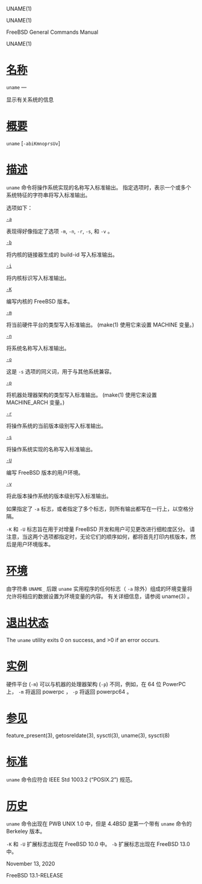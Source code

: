   UNAME(1)  

UNAME(1)

FreeBSD General Commands Manual

UNAME(1)

[名称](#__u540D___u79F0_)
=======================

`uname` —

显示有关系统的信息

[概要](#__u6982___u8981_)
=======================

`uname` \[`-abiKmnoprsUv`\]

[描述](#__u63CF___u8FF0_)
=======================

`uname` 命令将操作系统实现的名称写入标准输出。 指定选项时，表示一个或多个系统特征的字符串将写入标准输出。

选项如下：

[`-a`](#a)

表现得好像指定了选项 `-m`, `-n`, `-r`, `-s`, 和 `-v` 。

[`-b`](#b)

将内核的链接器生成的 build-id 写入标准输出。

[`-i`](#i)

将内核标识写入标准输出。

[`-K`](#K)

编写内核的 FreeBSD 版本。

[`-m`](#m)

将当前硬件平台的类型写入标准输出。 (make(1) 使用它来设置 MACHINE 变量。)

[`-n`](#n)

将系统名称写入标准输出。

[`-o`](#o)

这是 `-s` 选项的同义词，用于与其他系统兼容。

[`-p`](#p)

将机器处理器架构的类型写入标准输出。 (make(1) 使用它来设置 MACHINE\_ARCH 变量。)

[`-r`](#r)

将操作系统的当前版本级别写入标准输出。

[`-s`](#s)

将操作系统实现的名称写入标准输出。

[`-U`](#U)

编写 FreeBSD 版本的用户环境。

[`-v`](#v)

将此版本操作系统的版本级别写入标准输出。

如果指定了 `-a` 标志，或者指定了多个标志，则所有输出都写在一行上，以空格分隔。

`-K` 和 `-U` 标志旨在用于对增量 FreeBSD 开发和用户可见更改进行细粒度区分。 请注意，当这两个选项都指定时，无论它们的顺序如何，都将首先打印内核版本，然后是用户环境版本。

[环境](#__u73AF___u5883_)
=======================

由字符串 `UNAME_` 后跟 `uname` 实用程序的任何标志（ `-a` 除外）组成的环境变量将允许将相应的数据设置为环境变量的内容。 有关详细信息，请参阅 uname(3) 。

[退出状态](#__u9000___u51FA___u72B6___u6001_)
=========================================

The `uname` utility exits 0 on success, and >0 if an error occurs.

[实例](#__u5B9E___u4F8B_)
=======================

硬件平台 (`-m`) 可以与机器的处理器架构 (`-p`) 不同，例如，在 64 位 PowerPC 上， `-m` 将返回 powerpc ， `-p` 将返回 powerpc64 。

[参见](#__u53C2___u89C1_)
=======================

feature\_present(3), getosreldate(3), sysctl(3), uname(3), sysctl(8)

[标准](#__u6807___u51C6_)
=======================

`uname` 命令应符合 IEEE Std 1003.2 (“POSIX.2”) 规范。

[历史](#__u5386___u53F2_)
=======================

`uname` 命令出现在 PWB UNIX 1.0 中，但是 4.4BSD 是第一个带有 `uname` 命令的 Berkeley 版本。

`-K` 和 `-U` 扩展标志出现在 FreeBSD 10.0 中。 `-b` 扩展标志出现在 FreeBSD 13.0 中。

November 13, 2020

FreeBSD 13.1-RELEASE